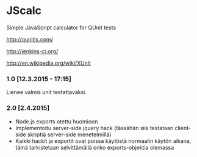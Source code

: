 # JScalc
Simple JavaScript calculator for QUnit tests

http://qunitjs.com/

http://jenkins-ci.org/

http://en.wikipedia.org/wiki/XUnit


### 1.0 [12.3.2015 - 17:15]

Lienee valmis unit testattavaksi.

### 2.0 [2.4.2015]

* Node.js exports otettu huomioon
* Implementoitu server-side jquery hack (tässähän siis testataan client-side skriptiä server-side menetelmillä)
* Kaikki hackit ja exportit ovat poissa käytöstä normaalin käytön aikana, tämä tarkistetaan selvittämällä onko exports-objektia olemassa
